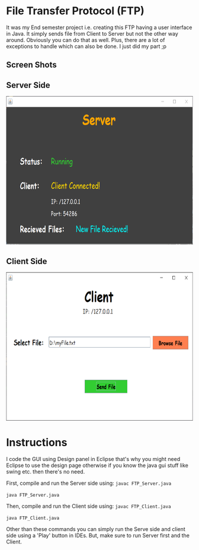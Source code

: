 # File Transfer Protocol (FTP)


It was my End semester project i.e. creating this FTP having a user interface in Java. It simply sends file from Client to Server but not the other way around. Obviously you can do that as well. Plus, there are a lot of exceptions to handle which can also be done. I just did my part ;p

## Screen Shots

## Server Side
<img src="/ss/server.PNG" height = 400>

## Client Side
<img src="/ss/client.PNG" height = 400>

# Instructions

I code the GUI using Design panel in Eclipse that's why you might need Eclipse to use the design page otherwise if you know the java gui stuff like swing etc. then there's no need.

First, compile and run the Server side using:
```javac FTP_Server.java```

```java FTP_Server.java```

Then, compile and run the Client side using:
```javac FTP_Client.java```

```java FTP_Client.java```

Other than these commands you can simply run the Serve side and client side using a 'Play' button in IDEs. But, make sure to run Server first and the Client.